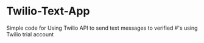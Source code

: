 # Twilio-Text-App
Simple code for Using Twilio API to send text messages to verified #'s using Twilio trial account
